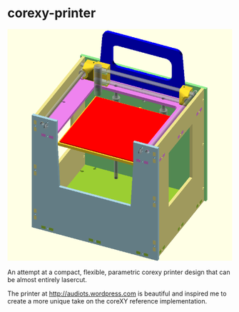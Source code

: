 # corexy-printer

![rendered picture of printer](interim_front.png)

An attempt at a compact, flexible, parametric corexy printer design that can be almost entirely lasercut.

The printer at http://audiots.wordpress.com is beautiful and inspired me to create a more unique take on the coreXY reference implementation.
